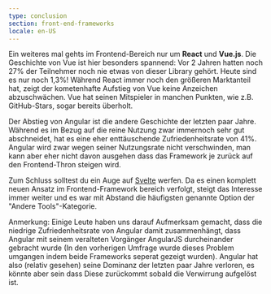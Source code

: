 ```yaml
---
type: conclusion
section: front-end-frameworks
locale: en-US
---
```

Ein weiteres mal gehts im Frontend-Bereich nur um **React** und **Vue.js**. Die Geschichte von Vue ist hier besonders spannend: Vor 2 Jahren hatten noch 27% der Teilnehmer noch nie etwas von dieser Library gehört. Heute sind es nur noch 1,3%! Während React immer noch den größeren Marktanteil hat, zeigt der kometenhafte Aufstieg von Vue keine Anzeichen abzuschwächen. Vue hat seinen Mitspieler in manchen Punkten, wie z.B. GitHub-Stars, sogar bereits überholt.

Der Abstieg von Angular ist die andere Geschichte der letzten paar Jahre. Während es im Bezug auf die reine Nutzung zwar immernoch sehr gut abschneidet, hat es eine eher enttäuschende Zufriedenheitsrate von 41%. Angular wird zwar wegen seiner Nutzungsrate nicht verschwinden, man kann aber eher nicht davon ausgehen dass das Framework je zurück auf den Frontend-Thron steigen wird.

Zum Schluss solltest du ein Auge auf [Svelte](https://svelte.technology/) werfen. Da es einen komplett neuen Ansatz im Frontend-Framework bereich verfolgt, steigt das Interesse immer weiter und es war mit Abstand die häufigsten genannte Option der "Andere Tools"-Kategorie.

Anmerkung: Einige Leute haben uns darauf Aufmerksam gemacht, dass die niedrige Zufriedenheitsrate von Angular damit zusammenhängt, dass Angular mit seinem veralteten Vorgänger AngularJS durcheinander gebracht wurde (In den vorherigen Umfrage wurde dieses Problem umgangen indem beide Frameworks seperat gezeigt wurden). Angular hat also (relativ gesehen) seine Dominanz der letzten paar Jahre verloren, es könnte aber sein dass Diese zurückommt sobald die Verwirrung aufgelöst ist.
